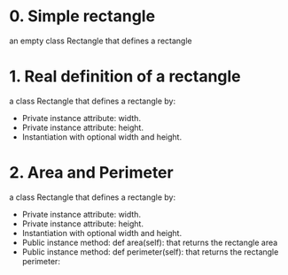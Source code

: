 # 0. Simple rectangle
an empty class Rectangle that defines a rectangle
# 1. Real definition of a rectangle
a class Rectangle that defines a rectangle by:  
 * Private instance attribute: width.
 * Private instance attribute: height.
 * Instantiation with optional width and height.
# 2. Area and Perimeter
a class Rectangle that defines a rectangle by:  
 * Private instance attribute: width.
 * Private instance attribute: height.
 * Instantiation with optional width and height.
 * Public instance method: def area(self): that returns the rectangle area
 * Public instance method: def perimeter(self): that returns the rectangle perimeter:
